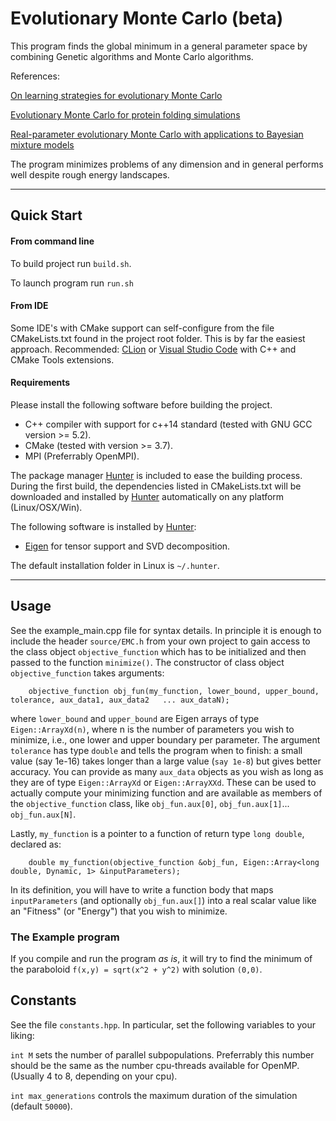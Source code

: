# Evolutionary Monte Carlo  (beta)
This program finds the global minimum in a general parameter
space by combining Genetic algorithms and Monte Carlo 
algorithms. 

References:

[On learning strategies for evolutionary Monte Carlo](http://www.people.fas.harvard.edu/~junliu/TechRept/07folder/Goswami%26Liu07.pdf)

[Evolutionary Monte Carlo for protein folding simulations](http://users.phhp.ufl.edu/faliang/papers/2001/JCP2D.pdf)

[Real-parameter evolutionary Monte Carlo with applications to Bayesian mixture models](http://users.phhp.ufl.edu/faliang/papers/2001/RealEMC.pdf)


The program minimizes problems of any dimension and in general performs well despite rough energy landscapes.


---
## Quick Start

#### From command line
To build project run `build.sh`.

To launch program run `run.sh`

#### From IDE
Some IDE's with CMake support can self-configure from the file CMakeLists.txt found in the project root folder. This
is by far the easiest approach. Recommended: [CLion](https://www.jetbrains.com/clion/download) or [Visual Studio Code](https://code.visualstudio.com/) with C++ and CMake Tools extensions.



#### Requirements
 Please install the following software before building the project.
 * C++ compiler with support for c++14 standard (tested with GNU GCC version >= 5.2).
 * CMake (tested with version >= 3.7).
 * MPI (Preferrably OpenMPI).
 
 The package manager [Hunter](https://github.com/ruslo/hunter) is included to ease the building process.
 During the first build, the dependencies listed in CMakeLists.txt will be downloaded and installed by
 [Hunter](https://github.com/ruslo/hunter) automatically on any platform (Linux/OSX/Win).
 
 The following software is installed by [Hunter](https://github.com/ruslo/hunter):   
 * [Eigen](http://eigen.tuxfamily.org) for tensor support and SVD decomposition.

 The default installation folder in Linux is `~/.hunter`.

---

        
## Usage
See the example_main.cpp file for syntax details. In principle it is enough to include 
the header `source/EMC.h` from your own project to gain access to the class object `objective_function`
which has to be initialized and then passed to the function `minimize()`. The constructor of class object `objective_function`
takes arguments:

        objective_function obj_fun(my_function, lower_bound, upper_bound, tolerance, aux_data1, aux_data2   ... aux_dataN);
 
where `lower_bound` and `upper_bound` are Eigen arrays of type `Eigen::ArrayXd(n)`, where n is the number of parameters you wish to minimize, i.e.,
one lower and upper boundary per parameter. The argument `tolerance` has type `double` and tells the program when
to finish: a small value (say 1e-16) takes longer than a large value (`say 1e-8`) but gives better accuracy. You can
provide as many `aux_data` objects as you wish as long as they are of type `Eigen::ArrayXd` or `Eigen::ArrayXXd`. These
can be used to actually compute your minimizing function and are available as members of the `objective_function` class, like `obj_fun.aux[0]`, `obj_fun.aux[1]`... `obj_fun.aux[N]`.

Lastly, `my_function` is a pointer to a function of return type `long double`, declared as:

        double my_function(objective_function &obj_fun, Eigen::Array<long double, Dynamic, 1> &inputParameters);

In its definition, you will have to write a function body that maps `inputParameters` (and optionally `obj_fun.aux[]`) into
a real scalar value like an "Fitness" (or "Energy") that you wish to minimize.
        

### The Example program
If you compile and run the program *as is*, it will try to find
the minimum of the paraboloid `f(x,y) = sqrt(x^2 + y^2)` with solution `(0,0)`. 


## Constants
See the file `constants.hpp`. In particular, set the following
variables to your liking: 

`int M` sets the number of parallel subpopulations. Preferrably this
number should be the same as the number cpu-threads available for OpenMP.
(Usually 4 to 8, depending on your cpu).


`int max_generations` controls the maximum duration
of the simulation (default `50000`). 

